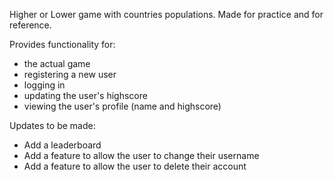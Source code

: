 Higher or Lower game with countries populations.
Made for practice and for reference.

Provides functionality for: 
- the actual game
- registering a new user
- logging in
- updating the user's highscore
- viewing the user's profile (name and highscore)

Updates to be made:
- Add a leaderboard
- Add a feature to allow the user to change their username
- Add a feature to allow the user to delete their account